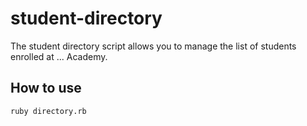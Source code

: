 # student-directory

The student directory script allows you to manage the list of students enrolled at ... Academy.

## How to use ##
``` shell 
ruby directory.rb
```
